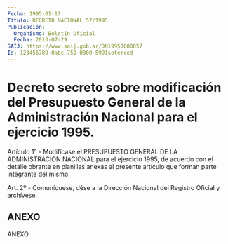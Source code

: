 ```yaml
---
Fecha: 1995-01-17
Título: DECRETO NACIONAL 57/1995
Publicación:
  Organismo: Boletín Oficial
  Fecha: 2013-07-29
SAIJ: https://www.saij.gob.ar/DN19950000057
Id: 123456789-0abc-750-0000-5991soterced
---
```

# Decreto secreto sobre modificación del Presupuesto General de la Administración Nacional para el ejercicio 1995.

<a id="1"></a>
Artículo 1° - Modifícase el PRESUPUESTO GENERAL DE LA ADMINISTRACION NACIONAL para el ejercicio 1995, de acuerdo con el detalle obrante en planillas anexas al presente artículo que forman parte integrante del mismo.

<a id="2"></a>
Art. 2º - Comuníquese, dése a la Dirección Nacional del Registro Oficial y archívese.

## ANEXO

ANEXO